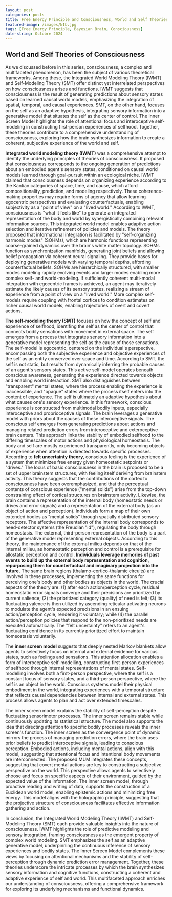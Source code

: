 ```yaml
---
layout: post
categories: posts
title: Free Energy Principle and Consciousness, World and Self Theories of Consciousness
featured-image: /images/NIb.jpg
tags: [Free Energy Principle, Bayesian Brain, Consciousness]
date-string: Octobre 2024
---
```

## World and Self Theories of Consciousness

As we discussed before in this series, consciousness, a complex and multifaceted phenomenon, has been the subject of various theoretical frameworks. Among these, the Integrated World Modeling Theory (IWMT) and Self-Modeling Theory (SMT) offer distinct yet interrelated perspectives on how consciousness arises and functions. IWMT suggests that consciousness is the result of generating predictions about sensory states based on learned causal world models, emphasizing the integration of spatial, temporal, and causal experiences. SMT, on the other hand, focuses on the self as an adaptive hypothesis, integrating sensory information into a generative model that situates the self as the center of control. The Inner Screen Model highlights the role of attentional focus and interoceptive self-modeling in constructing first-person experiences of selfhood. Together, these theories contribute to a comprehensive understanding of consciousness, exploring how the brain synthesizes information to create a coherent, subjective experience of the world and self.


**Integrated world modeling theory (IWMT)** was a comprehensive attempt to identify the underlying principles of theories of consciousness. It proposed that consciousness corresponds to the ongoing generation of predictions about an embodied agent's sensory states, conditioned on causal world models learned through goal-pursuit within an ecological niche. IWMT claimed that consciousness depends on organizing experience according to the Kantian categories of space, time, and cause, which afford compositionality, prediction, and modeling respectively. These coherence-making properties may require forms of agency that allow learning egocentric perspectives and evaluating counterfactuals, enabling subjectivity as a "point of view" on a "lived world." According to IWMT, consciousness is "what it feels like" to generate an integrated representation of the body and world by synergistically combining relevant information sources. This integrated world model enables adaptive action selection and iterative refinement of policies and models. The theory proposed that informational integration is facilitated by "self-organizing harmonic modes" (SOHMs), which are harmonic functions representing coarse-grained dynamics over the brain's white matter topology. SOHMs function as synchronization manifolds, generating joint beliefs and allowing belief propagation via coherent neural signaling. They provide bases for deploying generative models with varying temporal depths, affording counterfactual beliefs. SOHMs are hierarchically structured, with smaller modes modeling rapidly evolving events and larger modes enabling more complex self- and world-modeling. If sufficiently coherent multi-modal integration with egocentric frames is achieved, an agent may iteratively estimate the likely causes of its sensory states, realizing a stream of experience from a point of view on a "lived world." More complex self-models require coupling with frontal cortices to condition estimates on richer causal world models, enabling trajectories of overt and covert actions.

**The self-modeling theory (SMT)** focuses on how the concept of self and experience of selfhood, identifing the self as the center of control that connects bodily sensations with movement in external space. The self emerges from a process that integrates sensory information into a generative model representing the self as the cause of those sensations. The self-model is egocentric, centered on the individual's perspective, encompassing both the subjective experience and objective experiences of the self as an entity conserved over space and time. According to SMT, the self is not static, but results from dynamically inferring the probable causes of an agent's sensory states. This active self-model operates beneath conscious awareness, generating the experience directed towards objects and enabling world interaction. SMT also distinguishes between "transparent" mental states, where the process enabling the experience is inaccessible, and "opaque" states where the process itself enters into the content of experience. The self is ultimately an adaptive hypothesis about what causes one's sensory experience. In this framework, conscious experience is constructed from multimodal bodily inputs, especially interoceptive and proprioceptive signals. The brain leverages a generative model with priors about the causes of these interoceptive signals. The conscious self emerges from generating predictions about actions and managing related prediction errors from interoceptive and exteroceptive brain centers. This approach links the stability of embodied selfhood to the differing timescales of motor actions and physiological homeostasis. The body and self are mostly experienced transparently, only becoming objects of experience when attention is directed towards specific processes. According to **felt uncertainty theory**, conscious feeling is the experience of a system that minimizes free energy given homeostatic setpoints or "drives." The locus of basic consciousness in the brain is proposed to be a set of upper brainstem structures, with feeling itself deriving from brainstem activity. This theory suggests that the contributions of the cortex to consciousness have been overemphasized, and that the perceptual contents of conscious experience ("mental solids") arise from the top-down constraining effect of cortical structures on brainstem activity. Likewise, the brain contains a representation of the internal body (homeostatic needs or drives and error signals) and a representation of the external body (as an object of action and perception). Individuals form a map of their own extended bodies as "mental solids" through spatially distributed sensory receptors. The affective representation of the internal body corresponds to need-detector systems (the Freudian "id"), regulating the body through homeostasis. The external, third-person representation of the body is a part of the generative model representing external objects. According to this theory, the maintenance of the external milieu depends on that of the internal milieu, as homeostatic perception and control is a prerequisite for allostatic perception and control. **Individuals leverage memories of past events to build up the external body representation and cognition, repurposing them for counterfactual and imaginary projection into the future.** The same brain regions (thalamo-cortico-thalamic circuits) are involved in these processes, implementing the same functions for perceiving one's body and other bodies as objects in the world. The crucial aspects of the theory are: (1) after each action/perception cycle, residual homeostatic error signals converge and their precisions are prioritized by current salience; (2) the prioritized category (quality) of need is felt; (3) its fluctuating valence is then utilized by ascending reticular activating neurons to modulate the agent's expected precisions in an ensuing action/perception cycle, rendering it voluntary; while (4) the parallel action/perception policies that respond to the non-prioritized needs are executed automatically. The "felt uncertainty" refers to an agent's fluctuating confidence in its currently prioritized effort to maintain homeostasis voluntarily.


The **inner screen model** suggests that deeply nested Markov blankets allow agents to selectively focus on internal and external evidence for various states, such as feelings and sensations. This attention allocation enables a form of interoceptive self-modelling, constructing first-person experiences of selfhood through internal representations of mental states. Self-modelling involves both a first-person perspective, where the self is a constant locus of sensory states, and a third-person perspective, where the self is an object in the world. Conscious systems model their physical embodiment in the world, integrating experiences with a temporal structure that reflects causal dependencies between internal and external states. This process allows agents to plan and act over extended timescales.

The inner screen model explains the stability of self-perception despite fluctuating sensorimotor processes. The inner screen remains stable while continuously updating its statistical structure. The model also supports the idea that directing attention to specific bodily processes reveals the inner screen's function. The inner screen as the convergence point of dynamic mirrors the process of managing prediction errors, where the brain uses prior beliefs to predict interoceptive signals, leading to conscious perception. Embodied actions, including mental actions, align with this model, suggesting that attentional focus and intentional body movements are interconnected. The proposed MUM integrates these concepts, suggesting that covert mental actions are key to constructing a subjective perspective on the world. This perspective allows agents to selectively choose and focus on specific aspects of their environment, guided by the expected value of the information. The inner screen model, through proactive reading and writing of data, supports the construction of a Euclidean world model, enabling epistemic actions and minimizing free energy. This model aligns with the holographic principle, suggesting that the projective structure of consciousness facilitates effective information gathering and action.

In conclusion, the Integrated World Modeling Theory (IWMT) and Self-Modeling Theory (SMT) each provide valuable insights into the nature of consciousness. IWMT highlights the role of predictive modeling and sensory integration, framing consciousness as the emergent property of complex world modeling. SMT emphasizes the self as an adaptive generative model, underpinning the continuous inference of sensory experiences and bodily states. The Inner Screen Model complements these views by focusing on attentional mechanisms and the stability of self-perception through dynamic prediction error management. Together, these theories underscore the intricate processes by which the brain synthesizes sensory information and cognitive functions, constructing a coherent and adaptive experience of self and world. This multifaceted approach enriches our understanding of consciousness, offering a comprehensive framework for exploring its underlying mechanisms and functional dynamics.
